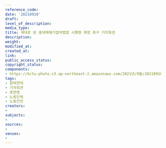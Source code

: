 ```yaml
---
reference_code: 
date: '20210910'
draft: 
level_of_description: 
media_type: 
title: 제대로 된 중대재해기업처벌법 시행령 제정 촉구 기자회견
description: 
weight: 
modified_at: 
created_at: 
link: 
public_access_status: 
copyright_status: 
components:
- https://kctu-photo.s3.ap-northeast-2.amazonaws.com/2021년/9월/20210910-제대로+된+중대재해기업처벌법+시행령+제정+촉구+기자회견_참여연대_기자회견_총연맹_노동단체_노동안전/404094_61730_1733.jpg
tags:
- 참여연대
- 기자회견
- 총연맹
- 노동단체
- 노동안전
creators:
- 
subjects:
- 
sources:
- 
venues:
- 
---
```

